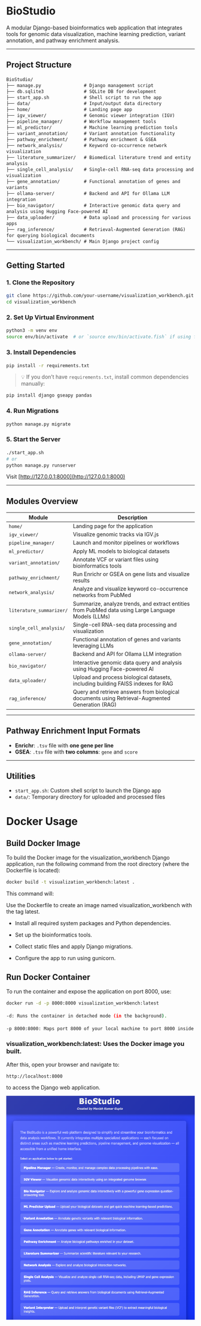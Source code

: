 # BioStudio

A modular Django-based bioinformatics web application that integrates tools for genomic data visualization, machine learning prediction, variant annotation, and pathway enrichment analysis.

---

## Project Structure

```
BioStudio/
├── manage.py                # Django management script
├── db.sqlite3               # SQLite DB for development
├── start_app.sh             # Shell script to run the app
├── data/                    # Input/output data directory
├── home/                    # Landing page app
├── igv_viewer/              # Genomic viewer integration (IGV)
├── pipeline_manager/        # Workflow management tools
├── ml_predictor/            # Machine learning prediction tools
├── variant_annotation/      # Variant annotation functionality
├── pathway_enrichment/      # Pathway enrichment & GSEA
├── network_analysis/        # Keyword co-occurrence network visualization
├── literature_summarizer/   # Biomedical literature trend and entity analysis
├── single_cell_analysis/    # Single-cell RNA-seq data processing and visualization
├── gene_annotation/         # Functional annotation of genes and variants
├── ollama-server/           # Backend and API for Ollama LLM integration
├── bio_navigator/           # Interactive genomic data query and analysis using Hugging Face-powered AI
├── data_uploader/           # Data upload and processing for various apps
├── rag_inference/           # Retrieval-Augmented Generation (RAG) for querying biological documents
└── visualization_workbench/ # Main Django project config
```

---

## Getting Started

### 1. Clone the Repository

```bash
git clone https://github.com/your-username/visualization_workbench.git
cd visualization_workbench
```

### 2. Set Up Virtual Environment

```bash
python3 -m venv env
source env/bin/activate  # or `source env/bin/activate.fish` if using fish shell
```

### 3. Install Dependencies

```bash
pip install -r requirements.txt
```

> 💡 If you don’t have `requirements.txt`, install common dependencies manually:

```bash
pip install django gseapy pandas
```

### 4. Run Migrations

```bash
python manage.py migrate
```

### 5. Start the Server

```bash
./start_app.sh
# or
python manage.py runserver
```

Visit [http://127.0.0.1:8000](http://127.0.0.1:8000)

---

## Modules Overview

| Module                 | Description                                                                 |
|------------------------|-----------------------------------------------------------------------------|
| `home/`                | Landing page for the application                                            |
| `igv_viewer/`          | Visualize genomic tracks via IGV.js                                        |
| `pipeline_manager/`    | Launch and monitor pipelines or workflows                                  |
| `ml_predictor/`        | Apply ML models to biological datasets                                     |
| `variant_annotation/`  | Annotate VCF or variant files using bioinformatics tools                  |
| `pathway_enrichment/`  | Run Enrichr or GSEA on gene lists and visualize results                   |
| `network_analysis/`    | Analyze and visualize keyword co-occurrence networks from PubMed           |
| `literature_summarizer/` | Summarize, analyze trends, and extract entities from PubMed data using Large Language Models (LLMs) |
| `single_cell_analysis/` | Single-cell RNA-seq data processing and visualization                     |
| `gene_annotation/`     | Functional annotation of genes and variants leveraging LLMs               |
| `ollama-server/`       | Backend and API for Ollama LLM integration                                |
| `bio_navigator/`       | Interactive genomic data query and analysis using Hugging Face-powered AI |
| `data_uploader/`       | Upload and process biological datasets, including building FAISS indexes for RAG |
| `rag_inference/`       | Query and retrieve answers from biological documents using Retrieval-Augmented Generation (RAG) |

---

## Pathway Enrichment Input Formats

- **Enrichr**: `.tsv` file with **one gene per line**
- **GSEA**: `.tsv` file with **two columns**: `gene` and `score`

---

## Utilities

- `start_app.sh`: Custom shell script to launch the Django app
- `data/`: Temporary directory for uploaded and processed files


# Docker Usage

## Build Docker Image

To build the Docker image for the visualization_workbench Django application, run the following command from the root directory (where the Dockerfile is located):

```bash
docker build -t visualization_workbench:latest .
```

This command will:

Use the Dockerfile to create an image named visualization_workbench with the tag latest.

- Install all required system packages and Python dependencies.

- Set up the bioinformatics tools.

- Collect static files and apply Django migrations.

- Configure the app to run using gunicorn.

## Run Docker Container
To run the container and expose the application on port 8000, use:

```bash
docker run -d -p 8000:8000 visualization_workbench:latest

-d: Runs the container in detached mode (in the background).

-p 8000:8000: Maps port 8000 of your local machine to port 8000 inside the container (the Django default port).

```
### visualization_workbench:latest: Uses the Docker image you built.

After this, open your browser and navigate to:

```
http://localhost:8000
```

to access the Django web application.

![Screenshot](./screenshots/homepage.png)


